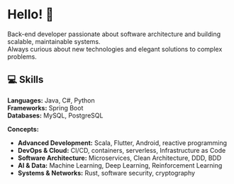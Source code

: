 # Hello! 👋
Back-end developer passionate about software architecture and building scalable, maintainable systems.  
Always curious about new technologies and elegant solutions to complex problems.


## 💻 Skills

**Languages:** Java, C#, Python  
**Frameworks:** Spring Boot  
**Databases:** MySQL, PostgreSQL  

**Concepts:**  
- **Advanced Development:** Scala, Flutter, Android, reactive programming  
- **DevOps & Cloud:** CI/CD, containers, serverless, Infrastructure as Code  
- **Software Architecture:** Microservices, Clean Architecture, DDD, BDD  
- **AI & Data:** Machine Learning, Deep Learning, Reinforcement Learning  
- **Systems & Networks:** Rust, software security, cryptography



